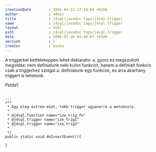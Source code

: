 ```yaml
---
creationDate        : 2005-04-22 17:34:04 +0200 
author              : admin 
title               : j4sql/javadoc tags/j4sql.trigger 
name                : j4sql/javadoc tags/j4sql.trigger 
layout              : wiki 
path                : j4sql/javadoc tags/j4sql.trigger 
date                : 2006-03-26 01:48:07 +0100 
version             : 1 
creator             : kocka 
---
```

A triggerket ketfelekeppen lehet deklaralni:
a. gyors es megszokott megoldas: nem definialunk neki kulon funkciot, hanem a definialt funkcio csak a triggerhez szolgal
a. definialunk egy funkciot, es arra akarhany triggert is tehetunk.

Pelda1:
```

...
/**
 * Egy eleg extrem eset, tobb trigger ugyanarra a metodusra.
 * 
 * @j4sql.function name="ize_trig_fn"
 * @j4sql.trigger name="ize_trig1" 
 * @j4sql.trigger name="ize_trig2" 
 * 
 */
public static void doInsertEvent(){

}

```

